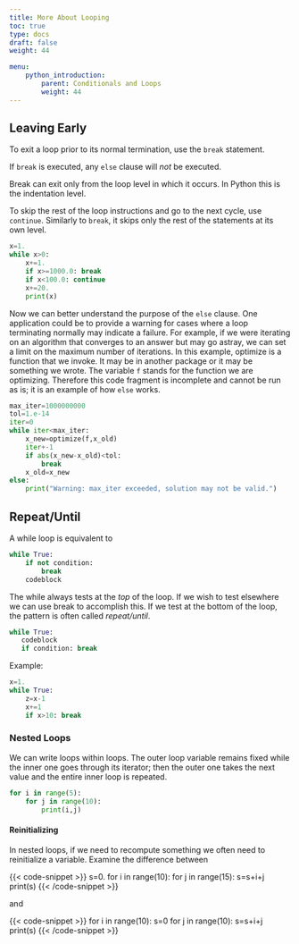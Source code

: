```yaml
---
title: More About Looping
toc: true
type: docs
draft: false
weight: 44

menu:
    python_introduction:
        parent: Conditionals and Loops
        weight: 44
---
```


## Leaving Early

To exit a loop prior to its normal termination, use the `break` statement.  

If `break` is executed, any `else` clause will _not_ be executed.

Break can exit only from the loop level in which it occurs.  In Python this is the indentation level.

To skip the rest of the loop instructions and go to the next cycle, use `continue`. Similarly to `break`, it skips only the rest of the statements at its own level.

```python
x=1.
while x>0:
    x+=1.
    if x>=1000.0: break 
    if x<100.0: continue
    x+=20.
    print(x)
```

Now we can better understand the purpose of the `else` clause.  One application could be to provide a warning for cases where a loop terminating normally may indicate a failure.  For example, if we were iterating on an algorithm that converges to an answer but may go astray, we can set a limit on the maximum number of iterations. In this example, optimize is a function that we invoke.  It may be in another package or it may be something we wrote.  The variable `f` stands for the function we are optimizing.  Therefore this code fragment is incomplete and cannot be run as is; it is an example of how `else` works.

```python
max_iter=1000000000
tol=1.e-14
iter=0
while iter<max_iter:
    x_new=optimize(f,x_old)
    iter+-1
    if abs(x_new-x_old)<tol:
        break
    x_old=x_new
else:
    print("Warning: max_iter exceeded, solution may not be valid.")
```

## Repeat/Until

A while loop is equivalent to

```python
while True:
    if not condition:
        break 
    codeblock
```

The while always tests at the _top_ of the loop.  If we wish to test elsewhere we can use break to accomplish this.  If we test at the bottom of the loop, the pattern is often called _repeat/until_.

```python
while True:
   codeblock
   if condition: break 
```

Example:

```python
x=1.
while True:
    z=x-1
    x+=1
    if x>10: break 
```

### Nested Loops

We can write loops within loops.  The outer loop variable remains fixed while the inner one goes through its iterator; then the outer one takes the next value and the entire inner loop is repeated.

```python
for i in range(5):
    for j in range(10):
        print(i,j)
```

#### Reinitializing

In nested loops, if we need to recompute something we often need to reinitialize a variable.  Examine the difference between

{{< code-snippet >}}
s=0.
for i in range(10):
    for j in range(15):
        s=s+i+j
print(s)
{{< /code-snippet >}}

and 

{{< code-snippet >}}
for i in range(10):
    s=0 
    for j in range(10):
        s=s+i+j
print(s)
{{< /code-snippet >}}
